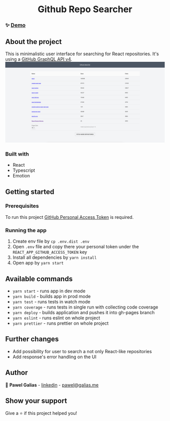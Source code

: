 <h1 align="center">Github Repo Searcher</h1>

### ✨ [Demo](https://pgalias.github.io/Github-Repo-Searcher)

## About the project

This is minimalistic user interface for searching for React repositories. It's using
a [GitHub GraphQL API v4](https://developer.github.com/v4/).
![img.png](app.png)

### Built with

- React
- Typescript
- Emotion

## Getting started

### Prerequisites

To run this project [GitHub Personal Access Token](https://docs.github.com/en/github/authenticating-to-github/keeping-your-account-and-data-secure/creating-a-personal-access-token) is required.

### Running the app

1. Create env file by  `cp .env.dist .env`
2. Open `.env` file and copy there your personal token under the `REACT_APP_GITHUB_ACCESS_TOKEN` key
3. Install all dependencies by `yarn install`
4. Open app by `yarn start`

## Available commands

- `yarn start` - runs app in dev mode
- `yarn build` - builds app in prod mode
- `yarn test` - runs tests in watch mode
- `yarn coverage` - runs tests in single run with collecting code coverage 
- `yarn deploy` - builds application and pushes it into gh-pages branch
- `yarn eslint` - runs eslint on whole project
- `yarn prettier` - runs prettier on whole project

## Further changes

- Add possibility for user to search a not only React-like repositories
- Add response's error handling on the UI 

## Author

👤 **Pawel Galias** - [linkedin](https://linkedin.com/in/pawgalias) - [pawel@galias.me](pawel@galias.me)

## Show your support

Give a ⭐️ if this project helped you!
